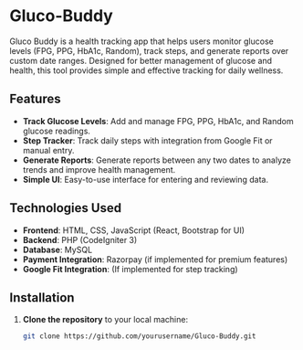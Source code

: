 # Gluco-Buddy
Gluco Buddy is a health tracking app that helps users monitor glucose levels (FPG, PPG, HbA1c, Random), track steps, and generate reports over custom date ranges. Designed for better management of glucose and health, this tool provides simple and effective tracking for daily wellness.

## Features

- **Track Glucose Levels**: Add and manage FPG, PPG, HbA1c, and Random glucose readings.
- **Step Tracker**: Track daily steps with integration from Google Fit or manual entry.
- **Generate Reports**: Generate reports between any two dates to analyze trends and improve health management.
- **Simple UI**: Easy-to-use interface for entering and reviewing data.

## Technologies Used

- **Frontend**: HTML, CSS, JavaScript (React, Bootstrap for UI)
- **Backend**: PHP (CodeIgniter 3)
- **Database**: MySQL
- **Payment Integration**: Razorpay (if implemented for premium features)
- **Google Fit Integration**: (If implemented for step tracking)

## Installation

1. **Clone the repository** to your local machine:
   ```bash
   git clone https://github.com/yourusername/Gluco-Buddy.git
